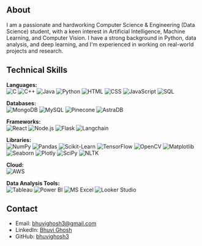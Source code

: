 

## About

I am a passionate and hardworking Computer Science & Engineering (Data Science) student, with a keen interest in Artificial Intelligence, Machine Learning, and Computer Vision. I have a strong background in Python, data analysis, and deep learning, and I'm experienced in working on real-world projects and research.

## Technical Skills
**Languages:**  
![C](https://img.shields.io/badge/C-A8B9CC?style=for-the-badge&logo=c&logoColor=white)
![C++](https://img.shields.io/badge/C++-00599C?style=for-the-badge&logo=cplusplus&logoColor=white)
![Java](https://img.shields.io/badge/Java-007396?style=for-the-badge&logo=java&logoColor=white)
![Python](https://img.shields.io/badge/Python-3776AB?style=for-the-badge&logo=python&logoColor=white)
![HTML](https://img.shields.io/badge/HTML5-E34F26?style=for-the-badge&logo=html5&logoColor=white)
![CSS](https://img.shields.io/badge/CSS3-1572B6?style=for-the-badge&logo=css3&logoColor=white)
![JavaScript](https://img.shields.io/badge/JavaScript-F7DF1E?style=for-the-badge&logo=javascript&logoColor=black)
![SQL](https://img.shields.io/badge/SQL-4479A1?style=for-the-badge&logo=amazon-dynamodb&logoColor=white)

**Databases:**  
![MongoDB](https://img.shields.io/badge/MongoDB-4EA94B?style=for-the-badge&logo=mongodb&logoColor=white)
![MySQL](https://img.shields.io/badge/MySQL-4479A1?style=for-the-badge&logo=mysql&logoColor=white)
![Pinecone](https://img.shields.io/badge/Pinecone-019FBB?style=for-the-badge&logo=pinecone&logoColor=white)
![AstraDB](https://img.shields.io/badge/AstraDB-0085CA?style=for-the-badge&logo=datastax&logoColor=white)

**Frameworks:**  
![React](https://img.shields.io/badge/React-20232A?style=for-the-badge&logo=react&logoColor=61DAFB)
![Node.js](https://img.shields.io/badge/Node.js-43853D?style=for-the-badge&logo=node.js&logoColor=white)
![Flask](https://img.shields.io/badge/Flask-000000?style=for-the-badge&logo=flask&logoColor=white)
![Langchain](https://img.shields.io/badge/Langchain-0288D1?style=for-the-badge&logo=langchain&logoColor=white)

**Libraries:**  
![NumPy](https://img.shields.io/badge/NumPy-013243?style=for-the-badge&logo=numpy&logoColor=white)
![Pandas](https://img.shields.io/badge/Pandas-150458?style=for-the-badge&logo=pandas&logoColor=white)
![Scikit-Learn](https://img.shields.io/badge/Scikit--Learn-F7931E?style=for-the-badge&logo=scikit-learn&logoColor=white)
![TensorFlow](https://img.shields.io/badge/TensorFlow-FF6F00?style=for-the-badge&logo=tensorflow&logoColor=white)
![OpenCV](https://img.shields.io/badge/OpenCV-5C3EE8?style=for-the-badge&logo=opencv&logoColor=white)
![Matplotlib](https://img.shields.io/badge/Matplotlib-11557C?style=for-the-badge&logo=plotly&logoColor=white)
![Seaborn](https://img.shields.io/badge/Seaborn-3776AB?style=for-the-badge&logo=python&logoColor=white)
![Plotly](https://img.shields.io/badge/Plotly-3F4F75?style=for-the-badge&logo=plotly&logoColor=white)
![SciPy](https://img.shields.io/badge/SciPy-8CAAE6?style=for-the-badge&logo=scipy&logoColor=white)
![NLTK](https://img.shields.io/badge/NLTK-024D9E?style=for-the-badge&logo=python&logoColor=white)

**Cloud:**  
![AWS](https://img.shields.io/badge/AWS-232F3E?style=for-the-badge&logo=amazon-aws&logoColor=white)

**Data Analysis Tools:**  
![Tableau](https://img.shields.io/badge/Tableau-E97627?style=for-the-badge&logo=tableau&logoColor=white)
![Power BI](https://img.shields.io/badge/Power%20BI-F2C811?style=for-the-badge&logo=power-bi&logoColor=black)
![MS Excel](https://img.shields.io/badge/MS%20Excel-217346?style=for-the-badge&logo=microsoft-excel&logoColor=white)
![Looker Studio](https://img.shields.io/badge/Looker%20Studio-4285F4?style=for-the-badge&logo=google&logoColor=white)

## Contact

- Email: bhuvighosh3@gmail.com
- LinkedIn: [Bhuvi Ghosh](https://www.linkedin.com/in/bhuvighosh3/)
- GitHub: [bhuvighosh3](https://github.com/bhuvighosh3)
